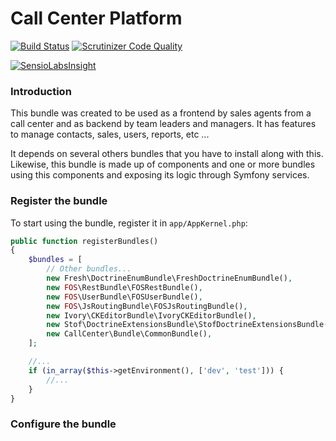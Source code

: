 Call Center Platform
===========

[![Build Status](https://travis-ci.org/diegoangel/call-center-platform.svg?branch=master)](https://travis-ci.org/diegoangel/call-center-platform)
[![Scrutinizer Code Quality](https://scrutinizer-ci.com/g/diegoangel/call-center-platform/badges/quality-score.png?b=master)](https://scrutinizer-ci.com/g/diegoangel/call-center-platform/?branch=master)

[![SensioLabsInsight](https://insight.sensiolabs.com/projects/4b444c8f-b095-4174-a333-11477268f697/small.png)](https://insight.sensiolabs.com/projects/4b444c8f-b095-4174-a333-11477268f697)

### Introduction

This bundle was created to be used as a frontend by sales agents from a call center and as backend by team leaders and managers. It has features to manage contacts, sales, users, reports, etc ...

It depends on several others bundles that you have to install along with this. 
Likewise, this bundle is made up of components and one or more bundles using this components and exposing its logic through Symfony services.

### Register the bundle

To start using the bundle, register it in `app/AppKernel.php`:

```php
public function registerBundles()
{
    $bundles = [
        // Other bundles...
        new Fresh\DoctrineEnumBundle\FreshDoctrineEnumBundle(),
        new FOS\RestBundle\FOSRestBundle(),
        new FOS\UserBundle\FOSUserBundle(),
        new FOS\JsRoutingBundle\FOSJsRoutingBundle(),
        new Ivory\CKEditorBundle\IvoryCKEditorBundle(),
        new Stof\DoctrineExtensionsBundle\StofDoctrineExtensionsBundle(),        
        new CallCenter\Bundle\CommonBundle(),
    ];

    //...
    if (in_array($this->getEnvironment(), ['dev', 'test'])) {
        //...    
    }    
}
```
### Configure the bundle

